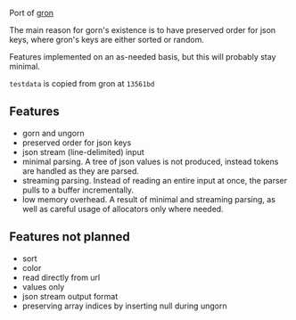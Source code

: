 Port of [gron](https://github.com/tomnomnom/gron)

The main reason for gorn's existence is to have preserved order for json keys, where gron's keys are either sorted or random.

Features implemented on an as-needed basis, but this will probably stay minimal.

`testdata` is copied from gron at `13561bd`

## Features
- gorn and ungorn
- preserved order for json keys
- json stream (line-delimited) input
- minimal parsing. A tree of json values is not produced, instead tokens are handled as they are parsed.
- streaming parsing. Instead of reading an entire input at once, the parser pulls to a buffer incrementally.
- low memory overhead. A result of minimal and streaming parsing, as well as careful usage of allocators only where needed.

## Features not planned
- sort
- color
- read directly from url
- values only
- json stream output format
- preserving array indices by inserting null during ungorn
